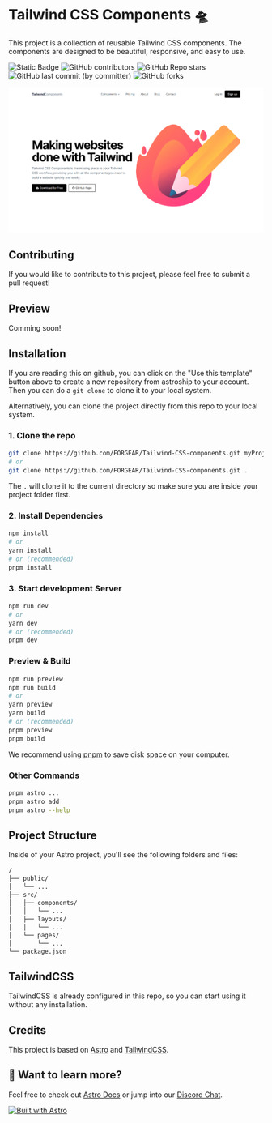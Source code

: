 # Tailwind CSS Components 🛸

This project is a collection of reusable Tailwind CSS components. The components are designed to be beautiful, responsive, and easy to use.

![Static Badge](https://img.shields.io/badge/Repo-Tailwind_CSS_Components-00c2e0)
![GitHub contributors](https://img.shields.io/github/contributors/FORGEAR/Tailwind-CSS-components?color=red)
![GitHub Repo stars](https://img.shields.io/github/stars/FORGEAR/Tailwind-CSS-components?color=yellow)
![GitHub last commit (by committer)](https://img.shields.io/github/last-commit/FORGEAR/Tailwind-CSS-components)
![GitHub forks](https://img.shields.io/github/forks/FORGEAR/Tailwind-CSS-components)


![image](./public/demo.png)

## Contributing

If you would like to contribute to this project, please feel free to submit a pull request!

## Preview

Comming soon!

## Installation

If you are reading this on github, you can click on the "Use this template" button above to create a new repository from astroship to your account. Then you can do a `git clone` to clone it to your local system.

Alternatively, you can clone the project directly from this repo to your local system.

### 1. Clone the repo

```bash
git clone https://github.com/FORGEAR/Tailwind-CSS-components.git myProjectName
# or
git clone https://github.com/FORGEAR/Tailwind-CSS-components.git .
```

The `.` will clone it to the current directory so make sure you are inside your project folder first.

### 2. Install Dependencies

```bash
npm install
# or
yarn install
# or (recommended)
pnpm install
```

### 3. Start development Server

```bash
npm run dev
# or
yarn dev
# or (recommended)
pnpm dev
```

### Preview & Build

```bash
npm run preview
npm run build
# or
yarn preview
yarn build
# or (recommended)
pnpm preview
pnpm build
```

We recommend using [pnpm](https://pnpm.io/) to save disk space on your computer.

### Other Commands

```bash
pnpm astro ...
pnpm astro add
pnpm astro --help
```

## Project Structure

Inside of your Astro project, you'll see the following folders and files:

```
/
├── public/
│   └── ...
├── src/
│   ├── components/
│   │   └── ...
│   ├── layouts/
│   │   └── ...
│   └── pages/
│       └── ...
└── package.json
```

## TailwindCSS

TailwindCSS is already configured in this repo, so you can start using it without any installation.

## Credits

This project is based on [Astro](https://astro.build) and [TailwindCSS](https://tailwindcss.com/).

## 👀 Want to learn more?

Feel free to check out [Astro Docs](https://docs.astro.build) or jump into our [Discord Chat](https://web3templates.com/discord).

[![Built with Astro](https://astro.badg.es/v1/built-with-astro.svg)](https://astro.build)
